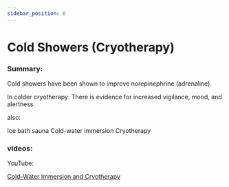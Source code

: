 ```yaml
---
sidebar_position: 6
---
```


# Cold Showers (Cryotherapy)

### Summary: 

Cold showers have been shown to improve norepinephrine (adrenaline). 

In colder cryotherapy:
There is evidence for increased vigilance, mood, and alertness.


also:

Ice bath
sauna
Cold-water immersion
Cryotherapy


### videos:

YouTube:

[Cold-Water Immersion and Cryotherapy](https://www.youtube.com/watch?v=XaLd5w6zF7A)






